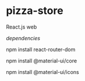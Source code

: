 # pizza-store

React.js web

_dependencies_

npm install react-router-dom

npm install @material-ui/core

npm install @material-ui/icons
